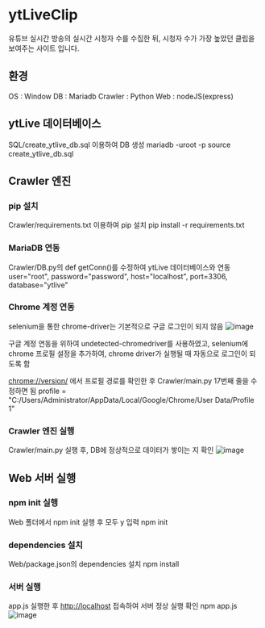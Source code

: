 # ytLiveClip
유튜브 실시간 방송의 실시간 시청자 수를 수집한 뒤, 시청자 수가 가장 높았던 클립을 보여주는 사이트 입니다.

## 환경
OS : Window
DB : Mariadb
Crawler : Python
Web : nodeJS(express)

## ytLive 데이터베이스
SQL/create_ytlive_db.sql 이용하여 DB 생성
    mariadb -uroot -p
    source create_ytlive_db.sql

## Crawler 엔진
### pip 설치
Crawler/requirements.txt 이용하여 pip 설치
    pip install -r requirements.txt

### MariaDB 연동
Crawler/DB.py의 def getConn()를 수정하여 ytLive 데이터베이스와 연동
    user="root",
    password="password",
    host="localhost",
    port=3306,
    database="ytlive"

### Chrome 계정 연동
selenium을 통한 chrome-driver는 기본적으로 구글 로그인이 되지 않음
![image](https://github.com/WickedFoxes/ytLiveClip/assets/48846088/e222fafa-f791-46b0-bdda-24bfa8b7e62d)

구글 계정 연동을 위하여 undetected-chromedriver를 사용하였고,
selenium에 chrome 프로필 설정을 추가하여, chrome driver가 실행될 때 자동으로 로그인이 되도록 함

<chrome://version/> 에서 프로필 경로를 확인한 후
Crawler/main.py 17번째 줄을 수정하면 됨
    profile = "C:/Users/Administrator/AppData/Local/Google/Chrome/User Data/Profile 1"

### Crawler 엔진 실행
Crawler/main.py 실행 후, DB에 정상적으로 데이터가 쌓이는 지 확인
![image](https://github.com/WickedFoxes/ytLiveClip/assets/48846088/c03938a5-e7f7-46f5-9535-e85c4d465a83)

## Web 서버 실행
### npm init 실행
Web 폴더에서 npm init 실행 후 모두 y 입력
    npm init

### dependencies 설치
Web/package.json의 dependencies 설치
    npm install

### 서버 실행
app.js 실행한 후 <http://localhost> 접속하여 서버 정상 실행 확인
    npm app.js
![image](https://github.com/WickedFoxes/ytLiveClip/assets/48846088/993c2ffa-bccc-4501-b25b-cb53f9e3e090)
